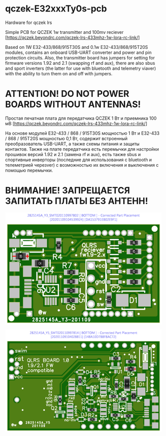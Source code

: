 # qczek-E32xxxTy0s-pcb
Hardware for qczek lrs

Simple PCB for QCZEK 1w transmitter and 100mv reciever [https://qczek.beyondrc.com/qczek-lrs-433mhz-1w-lora-rc-link/]

Based on 1W E32-433/868/915T30S and 0.1w E32-433/868/915T20S modules, contains an onboard USB-UART converter and power and pin protection circuits.
Also, the transmitter board has jumpers for setting for firmware versions 1.92 and 2.1 (swapping rf and aux), there are also sbus and sport inverters (the latter for use with bluetooth and telemetry viaver) with the ability to turn them on and off with jumpers.

ATTENTION! DO NOT POWER BOARDS WITHOUT ANTENNAS!
====
Простая печатная плата для передатчика QCZEK 1 Вт и приемника 100 мВ [https://qczek.beyondrc.com/qczek-lrs-433mhz-1w-lora-rc-link/]

На основе модулей E32-433 / 868 / 915T30S мощностью 1 Вт и E32-433 / 868 / 915T20S мощностью 0,1 Вт, содержит встроенный преобразователь USB-UART, а также схемы питания и защиты контактов.
Также на плате передатчика есть перемычки для настройки прошивок версий 1.92 и 2.1 (замена rf и aux), есть также sbus и спортивные инверторы (последние для использования с bluetooth и телеметрией черезver) с возможностью их включения и выключения с помощью перемычки.

ВНИМАНИЕ! ЗАПРЕЩАЕТСЯ ЗАПИТАТЬ ПЛАТЫ БЕЗ АНТЕНН!
===
![alt text](https://github.com/whoim2/qczek-E32xxxTy0s-pcb/blob/master/Produce_DanZhi.SMT_Snapshot.Bottom.2825145A_Y3.SMT020110997802.png?raw=true)

![alt text](https://github.com/whoim2/qczek-E32xxxTy0s-pcb/blob/master/Produce_DanZhi.SMT_Snapshot.Bottom.2825145A_Y5.SMT020110997814.png?raw=true)
